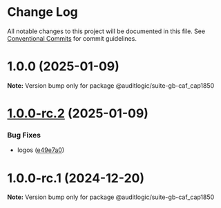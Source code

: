 # Change Log

All notable changes to this project will be documented in this file.
See [Conventional Commits](https://conventionalcommits.org) for commit guidelines.

# 1.0.0 (2025-01-09)

**Note:** Version bump only for package @auditlogic/suite-gb-caf_cap1850





# [1.0.0-rc.2](https://github.com/auditlogic/suite/compare/@auditlogic/suite-gb-caf_cap1850@1.0.0-rc.1...@auditlogic/suite-gb-caf_cap1850@1.0.0-rc.2) (2025-01-09)


### Bug Fixes

* logos ([e49e7a0](https://github.com/auditlogic/suite/commit/e49e7a02bf4796ad65ffe6748e4a155ad580ae87))





# 1.0.0-rc.1 (2024-12-20)

**Note:** Version bump only for package @auditlogic/suite-gb-caf_cap1850
